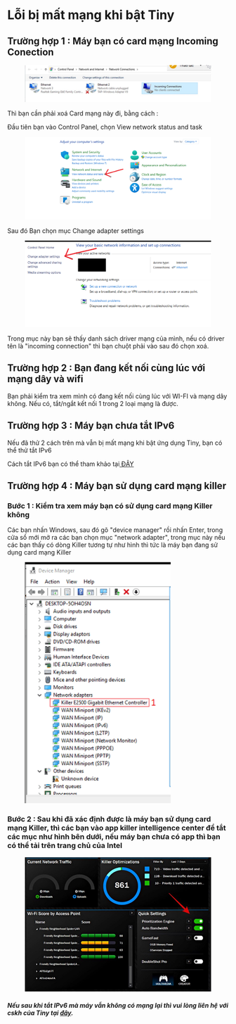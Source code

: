 # Lỗi bị mất mạng khi bật Tiny

## Trường hợp 1 : Máy bạn có card mạng Incoming Conection

<figure><img src="../.gitbook/assets/image (1) (1).png" alt=""><figcaption></figcaption></figure>

Thì bạn cần phải xoá Card mạng này đi, bằng cách :

Đầu tiên bạn vào Control Panel, chọn View network status and task

<figure><img src="../.gitbook/assets/image (1) (1) (1).png" alt=""><figcaption></figcaption></figure>

Sau đó Bạn chọn mục Change adapter settings

<figure><img src="../.gitbook/assets/image (2).png" alt=""><figcaption></figcaption></figure>

Trong mục này bạn sẽ thấy danh sách driver mạng của mình, nếu có driver tên là "incoming connection" thì bạn chuột phải vào sau đó chọn xoá.

## Trường hợp 2 : Bạn đang kết nối cùng lúc với mạng dây và wifi

Bạn phải kiểm tra xem mình có đang kết nối cùng lúc với WI-FI và mạng dây không. Nếu có, tắt/ngắt kết nối 1 trong 2 loại mạng là được.

## Trường hợp 3 : Máy bạn chưa tắt IPv6

Nếu đã thử 2 cách trên mà vẫn bị mất mạng khi bật ứng dụng Tiny, bạn có thể thử tắt IPv6

&#x20;Cách tắt IPv6 bạn có thể tham khảo tại[ ĐÂY](loi-s-failer-to-start-the-core.md#cach-1-tat-ipv6)



## Trường hợp 4 : Máy bạn sử dụng card mạng killer

### Bước 1 : Kiểm tra xem máy bạn có sử dụng card mạng Killer không&#x20;

Các bạn nhấn Windows, sau đó gõ "device manager" rồi nhấn Enter, trong cửa sổ mới mở ra các bạn chọn mục "network adapter", trong mục này nếu các bạn thấy có dòng Killer tương tự như hình thì tức là máy bạn đang sử dụng card mạng Killer

<figure><img src="../.gitbook/assets/image (122).png" alt=""><figcaption></figcaption></figure>

### Bước 2 : Sau khi đã xác định được là máy bạn sử dụng card mạng Killer, thì các bạn vào app killer intelligence center để tắt các mục như hình bên dưới, nếu máy bạn chưa có app thì bạn có thể tải trên trang chủ của Intel

<figure><img src="../.gitbook/assets/image (123).png" alt=""><figcaption></figcaption></figure>



#### _Nếu sau khi tắt IPv6 mà máy vẫn không có mạng lại thì vui lòng liên hệ với cskh của Tiny tại_ [_đây_](../lien-he-voi-chung-toi.md)_._

####

